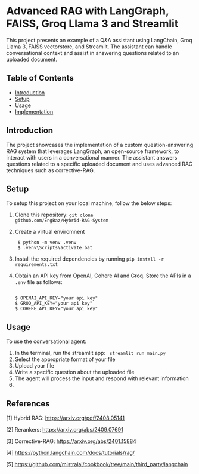 # Advanced RAG with LangGraph, FAISS, Groq Llama 3 and Streamlit

This project presents an example of a Q&A assistant using LangChain, Groq Llama 3, FAISS vectorstore, and Streamlit.
The assistant can handle conversational context and assist in answering questions related to an uploaded document.

## Table of Contents

- [Introduction](#introduction)
- [Setup](#setup)
- [Usage](#usage)
- [Implementation](#Implementation)

## Introduction
The project showcases the implementation of a custom question-answering RAG system that leverages LangGraph, an open-source framework, to interact with users in a conversational manner. The assistant answers questions related to a specific uploaded document and uses advanced RAG techniques such as corrective-RAG.

## Setup

To setup this project on your local machine, follow the below steps:
1. Clone this repository: <code>git clone github.com/EngBaz/Hybrid-RAG-System</code>

2. Create a virtual enviromnent
   ```console
    $ python -m venv .venv
    $ .venv\Scripts\activate.bat
    ```
3. Install the required dependencies by running <code>pip install -r requirements.txt</code>

4. Obtain an API key from OpenAI, Cohere AI and Groq. Store the APIs in a <code>.env</code> file as follows:
    ```console
    
    $ OPENAI_API_KEY="your api key"
    $ GROQ_API_KEY="your api key"
    $ COHERE_API_KEY="your api key"
    ```

## Usage

To use the conversational agent:
1. In the terminal, run the streamlit app: <code> streamlit run main.py </code>
2. Select the appropriate format of your file 
3. Upload your file
4. Write a specific question about the uploaded file
5. The agent will process the input and respond with relevant information
6. 

## References

[1] Hybrid RAG: https://arxiv.org/pdf/2408.05141

[2] Rerankers: https://arxiv.org/abs/2409.07691

[3] Corrective-RAG: https://arxiv.org/abs/2401.15884

[4] https://python.langchain.com/docs/tutorials/rag/

[5] https://github.com/mistralai/cookbook/tree/main/third_party/langchain



